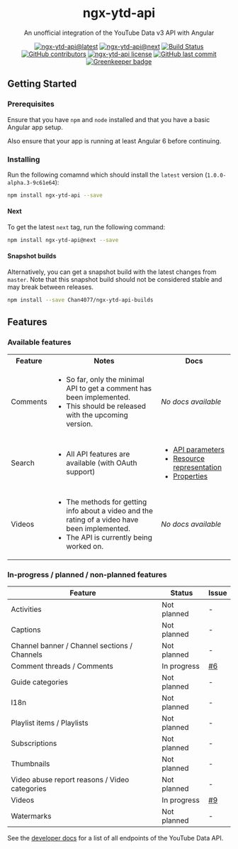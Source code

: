 <!-- markdownlint-disable MD033 -->

<h1 align="center">ngx-ytd-api</h1>

<p align="center">An unofficial integration of the YouTube Data v3 API with Angular</p>

<div align="center">

<!-- Badges -->
[![ngx-ytd-api@latest](https://img.shields.io/npm/v/ngx-ytd-api.svg?style=flat-square)][package-url]
[![ngx-ytd-api@next](https://img.shields.io/npm/v/ngx-ytd-api/next.svg?style=flat-square)][package-url]
[![Build Status](https://img.shields.io/travis/Chan4077/ngx-ytd-api.svg?style=flat-square)](https://travis-ci.org/Chan4077/ngx-ytd-api)
[![GitHub contributors](https://img.shields.io/github/contributors/Chan4077/ngx-ytd-api.svg?style=flat-square)](https://github.com/Chan4077/ngx-ytd-api/graphs/contributors)
[![ngx-ytd-api license](https://img.shields.io/github/license/Chan4077/ngx-ytd-api.svg?style=flat-square)](https://github.com/Chan4077/ngx-ytd-api/blob/master/LICENSE)
[![GitHub last commit](https://img.shields.io/github/last-commit/Chan4077/ngx-ytd-api.svg?style=flat-square)](https://github.com/Chan4077/ngx-ytd-api/commits)
[![Greenkeeper badge](https://badges.greenkeeper.io/Chan4077/ngx-ytd-api.svg?style=flat-square)](https://greenkeeper.io/)

<!-- END Badges -->

</div>

## Getting Started

### Prerequisites

Ensure that you have `npm` and `node` installed and that you have a basic Angular app setup.

Also ensure that your app is running at least Angular 6 before continuing.

### Installing

Run the following comamnd which should install the `latest` version (`1.0.0-alpha.3-9c61e64`):

```bash
npm install ngx-ytd-api --save
```

#### Next

To get the latest `next` tag, run the following command:

```bash
npm install ngx-ytd-api@next --save
```

#### Snapshot builds

Alternatively, you can get a snapshot build with the latest changes from `master`. Note that this snapshot build should not be considered stable and may break between releases.

```bash
npm install --save Chan4077/ngx-ytd-api-builds
```

## Features

### Available features

<table>
  <tbody>
    <tr>
      <th>Feature</th>
      <th>Notes</th>
      <th>Docs</th>
    </tr>
    <tr>
      <td>Comments</td>
      <td>
        <ul>
          <li>So far, only the minimal API to get a comment has been implemented.</li>
          <li>This should be released with the upcoming version.</li>
        </ul>
      </td>
      <td><em>No docs available</em></td>
    </tr>
    <tr>
      <td>Search</td>
      <td>
        <ul>
          <li>All API features are available (with OAuth support)</li>
        </ul>
      </td>
      <td>
        <ul>
          <li><a href="https://developers.google.com/youtube/v3/docs/search/list#parameters">API parameters</a></li>
          <li><a href="https://developers.google.com/youtube/v3/docs/search#resource-representation">Resource representation</a></li>
          <li><a href="https://developers.google.com/youtube/v3/docs/search#properties">Properties</a></li>
        </ul>
      </td>
    </tr>
    <tr>
      <td>Videos</td>
      <td>
        <ul>
          <li>The methods for getting info about a video and the rating of a video have been implemented.</li>
          <li>The API is currently being worked on.</li>
        </ul>
      </td>
      <td><em>No docs available</em></td>
  </tbody>
</table>

### In-progress / planned / non-planned features

Feature | Status | Issue
---|---|---
Activities | Not planned | -
Captions | Not planned | -
Channel banner / Channel sections / Channels | Not planned | -
Comment threads / Comments | In progress | [#6](https://github.com/Chan4077/ngx-ytd-api/issues/6)
Guide categories | Not planned | -
I18n | Not planned | -
Playlist items / Playlists | Not planned | -
Subscriptions | Not planned | -
Thumbnails | Not planned | -
Video abuse report reasons / Video categories | Not planned | -
Videos | In progress | [#9](https://github.com/Chan4077/ngx-ytd-api/issues/9)
Watermarks | Not planned | -

See the [developer docs](https://developers.google.com/youtube/v3/docs) for a list of all endpoints of the YouTube Data API.

[package-url]: https://npmjs.com/package/ngx-ytd-api
